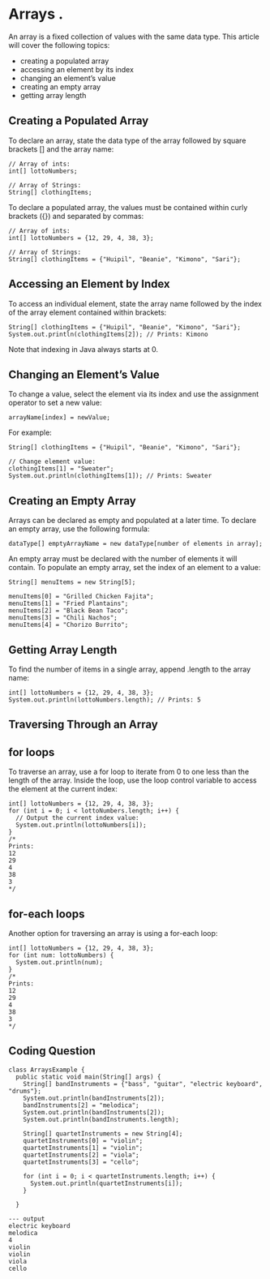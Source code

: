 # Arrays .
An array is a fixed collection of values with the same data type. This article will cover the following topics:

* creating a populated array
* accessing an element by its index
* changing an element’s value
* creating an empty array
* getting array length

## Creating a Populated Array
To declare an array, state the data type of the array followed by square brackets [] and the array name:
```
// Array of ints:
int[] lottoNumbers;

// Array of Strings:
String[] clothingItems;
```
To declare a populated array, the values must be contained within curly brackets ({}) and separated by commas:
```
// Array of ints:
int[] lottoNumbers = {12, 29, 4, 38, 3};

// Array of Strings:
String[] clothingItems = {"Huipil", "Beanie", "Kimono", "Sari"};
```
## Accessing an Element by Index
To access an individual element, state the array name followed by the index of the array element contained within brackets:
```
String[] clothingItems = {"Huipil", "Beanie", "Kimono", "Sari"};
System.out.println(clothingItems[2]); // Prints: Kimono
```
Note that indexing in Java always starts at 0.

## Changing an Element’s Value
To change a value, select the element via its index and use the assignment operator to set a new value:
```
arrayName[index] = newValue;
```
For example:
```
String[] clothingItems = {"Huipil", "Beanie", "Kimono", "Sari"};

// Change element value:
clothingItems[1] = "Sweater";
System.out.println(clothingItems[1]); // Prints: Sweater
```
## Creating an Empty Array
Arrays can be declared as empty and populated at a later time. To declare an empty array, use the following formula:
```
dataType[] emptyArrayName = new dataType[number of elements in array];
```
An empty array must be declared with the number of elements it will contain. To populate an empty array, set the index of an element to a value:
```
String[] menuItems = new String[5];

menuItems[0] = "Grilled Chicken Fajita";
menuItems[1] = "Fried Plantains";
menuItems[2] = "Black Bean Taco";
menuItems[3] = "Chili Nachos";
menuItems[4] = "Chorizo Burrito";
```
## Getting Array Length
To find the number of items in a single array, append .length to the array name:
```
int[] lottoNumbers = {12, 29, 4, 38, 3};
System.out.println(lottoNumbers.length); // Prints: 5
```
## Traversing Through an Array
## for loops
To traverse an array, use a for loop to iterate from 0 to one less than the length of the array. Inside the loop, use the loop control variable to access the element at the current index:
```
int[] lottoNumbers = {12, 29, 4, 38, 3};
for (int i = 0; i < lottoNumbers.length; i++) {
  // Output the current index value:
  System.out.println(lottoNumbers[i]);
}
/*
Prints:
12
29
4
38
3
*/
```
## for-each loops
Another option for traversing an array is using a for-each loop:
```
int[] lottoNumbers = {12, 29, 4, 38, 3};
for (int num: lottoNumbers) {
  System.out.println(num);
}
/*
Prints:
12
29
4
38
3
*/
```

## Coding Question
```
class ArraysExample {
  public static void main(String[] args) {
    String[] bandInstruments = {"bass", "guitar", "electric keyboard", "drums"};
    System.out.println(bandInstruments[2]);
    bandInstruments[2] = "melodica";
    System.out.println(bandInstruments[2]);
    System.out.println(bandInstruments.length);

    String[] quartetInstruments = new String[4];
    quartetInstruments[0] = "violin";
    quartetInstruments[1] = "violin";
    quartetInstruments[2] = "viola";
    quartetInstruments[3] = "cello";

    for (int i = 0; i < quartetInstruments.length; i++) {
      System.out.println(quartetInstruments[i]);
    }
   
  }
```
```
--- output
electric keyboard
melodica
4
violin
violin
viola
cello
```
